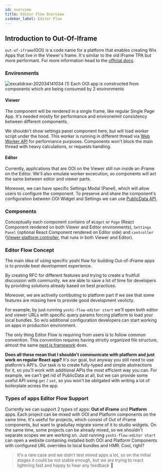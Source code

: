 ```yaml
---
id: overview
title: Editor Flow Overview
sidebar_label: Editor Flow
---
```


## Introduction to Out-Of-Iframe
`out-of-iframe`(OOI) is a code name for a platform that enables creating Wix Apps that live in the Viewer's frame. It's similar to the old IFrame TPA but more performant. For more information head to the [official docs](https://bo.wix.com/wix-docs/client/client-frameworks#out-of-iframe).


### Environments
![excalidraw-202034141034 (1)](https://user-images.githubusercontent.com/1521229/81549372-4e322a80-9387-11ea-8d0a-2c3bd1cf38bc.png)
Each OOI app is constructed from components which are being consumed by 2 environments

#### Viewer
The component will be rendered in a single frame, like regular Single Page App. It's needed mostly for performance and environemnt consistency between different components.

We shouldn't show settings panel component here, but will load worker script under the hood. This worker is running in different thread via [Web Worker API](https://developer.mozilla.org/en-US/docs/Web/API/Web_Workers_API/Using_web_workers) for performance purposes. Components won't block the main thread with heavy calculations, or requests handling.

#### Editor
Currently, applications that are OOI on the Viewer still run inside an iFrame on the Editor.
We'll also emulate worker excecution, so components will act the same between editor and viewer parts.

Moreover, we can have specific Settings Modal (Panel), which will allow users to configure the component. To preserve and share the component's configuration between OOI Widget and Settings we can use [PublicData API](https://dev.wix.com/api/iframe-sdk/sdk/wix.data.public#sdk_wix.data.public_wixdatapublic).


### Components
Conceptually each component contains of `Widget` or `Page` (React Component rendered on both Viewer and Editor environments), `Settings Panel` (optional React Component rendered on Editor side) and `controller` ([Viewer platform controller](https://bo.wix.com/wix-docs/client/client-viewer-platform/articles/lifecycle#client-viewer-platform_articles_lifecycle_createcontrollers), that runs in both Viewer and Editor).

### Editor Flow Concept
The main idea of using specific yoshi flow for building Out-of-iFrame apps is to provide best development experience.

By creating RFC for different features and trying to create a fruitfull discussion with community, we are able to save a lot of time for developers by providing solutions already based on best practices.

Moreover, we are activelly contibuting to platform part if we see that some features are missing here to provide good development veolicty.

For example, by just running `yoshi-flow-editor start` we'll open both editor and viewer URLs with specific query params forcing platform to load your local bundles. So w/o additional configuration developers can start working on apps in production environment.

The only thing Editor Flow is requiring from users is to follow common convention. This convention requires having strictly organized file structure, almost the same [next.js framework](https://nextjs.org/) does.

**Does all these mean that I shouldn't communicate with platform and just work on regular React app?**
It's our goal, but anyway you still need to use platform's API's. Our task is to create fully-typed and simple abstractions for it, so you'll work with additional APIs the most efficient way you can.
For example, we can't get rid of PublicData at all, but we can provide some useful API using `get` / `set`, so you won't be obligated with writing a lot of boilerplate acress the app.

### Types of apps Editor Flow Support
Currently we can support 2 types of apps: **Out of iFrame**  and **Platform** apps. 
Each project can be mixed with OOI and Platform components on the same time. It's useful for projects, which consist of Out of iFrame components, but want to gradullay migrate some of it to studio widgets. On the same time, some projects can be already mixed, so we shouldn't separate scopes we are working on.
Just running `yoshi-flow-editor start` can open a website containing installed both OOI and Platform Components with configured URL overrides to local bundles and HMR. Cool, right?

> It's a rare case and we didn't test mixed apps a lot, so on the initial stages it could be not stable enough, but we are trying to react lightning fast and happy to hear any feedback 🙂
